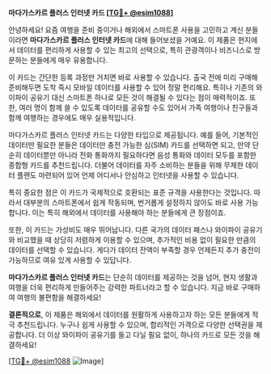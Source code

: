 **마다가스카르 플러스 인터넷 카드 [[TG💪+ @esim1088](https://t.me/s/esim1088)]**

안녕하세요! 요즘 여행을 준비 중이거나 해외에서 스마트폰 사용을 고민하고 계신 분들이라면 **마다가스카르 플러스 인터넷 카드**에 대해 들어보셨을 거예요. 이 제품은 현지에서 데이터를 편리하게 사용할 수 있는 최고의 선택으로, 특히 관광객이나 비즈니스로 방문하는 분들에게 매우 유용합니다.

이 카드는 간단한 등록 과정만 거치면 바로 사용할 수 있습니다. 출국 전에 미리 구매해 준비해두면 도착 즉시 모바일 데이터를 사용할 수 있어 정말 편리해요. 특히나 기존의 와이파이 공유기 대신 스마트폰 하나로 모든 것이 해결될 수 있다는 점이 매력적이죠. 또한, 여러 명이 함께 쓸 수 있도록 데이터를 공유할 수도 있어서 가족 여행이나 친구들과 함께 여행하는 경우에도 매우 실용적입니다.

마다가스카르 플러스 인터넷 카드는 다양한 타입으로 제공됩니다. 예를 들어, 기본적인 데이터만 필요한 분들은 데이터만 충전 가능한 심(SIM) 카드를 선택하면 되고, 만약 단순히 데이터뿐만 아니라 전화 통화까지 필요하다면 음성 통화와 데이터 모두를 포함한 종합형 카드를 추천드립니다. 더불어 데이터를 자주 소비하는 분들을 위해 무제한 데이터 플랜도 마련되어 있어 언제 어디서나 안심하고 인터넷을 사용할 수 있습니다.

특히 중요한 점은 이 카드가 국제적으로 호환되는 표준 규격을 사용한다는 것입니다. 따라서 대부분의 스마트폰에서 쉽게 작동되며, 번거롭게 설정하지 않아도 바로 사용 가능합니다. 이는 특히 해외에서 데이터를 사용해야 하는 분들에게 큰 장점이죠.

또한, 이 카드는 가성비도 매우 뛰어납니다. 다른 국가의 데이터 패스나 와이파이 공유기와 비교했을 때 상당히 저렴하게 이용할 수 있으며, 추가적인 비용 없이 필요한 만큼의 데이터를 선택할 수 있습니다. 게다가 데이터 잔액이 부족할 경우 언제든지 추가 충전이 가능하므로 여유 있게 사용할 수 있답니다.

**마다가스카르 플러스 인터넷 카드**는 단순히 데이터를 제공하는 것을 넘어, 현지 생활과 여행을 더욱 편리하게 만들어주는 강력한 파트너라고 할 수 있습니다. 지금 바로 구매하여 여행의 불편함을 해결하세요!

**결론적으로**, 이 제품은 해외에서 데이터를 원활하게 사용하고자 하는 모든 분들에게 적극 추천드립니다. 누구나 쉽게 사용할 수 있으며, 합리적인 가격으로 다양한 선택권을 제공합니다. 더 이상 와이파이 공유기를 들고 다닐 필요 없이, 하나의 카드로 모든 것을 해결하세요!

[[TG💪+ @esim1088](https://t.me/s/esim1088) ![Image](https://i.postimg.cc/Y0z9fWf4/image.png)]